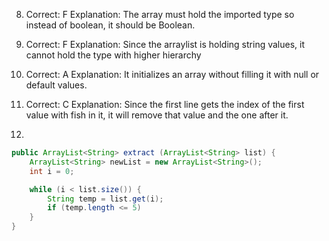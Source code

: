8.
	Correct: F 
	Explanation: The array must hold the imported type so instead of boolean, it should be Boolean.
	
9.
	Correct: F
	Explanation: Since the arraylist is holding string values, it cannot hold the type with higher hierarchy
	
20.
	Correct: A
	Explanation: It initializes an array without filling it with null or default values.
	
23.
	Correct: C
	Explanation: Since the first line gets the index of the first value with fish in it, it will remove that value and the one after it.

28.
```java
public ArrayList<String> extract (ArrayList<String> list) {
	ArrayList<String> newList = new ArrayList<String>();
	int i = 0;

	while (i < list.size()) {
		String temp = list.get(i);
		if (temp.length <= 5)
	}
}

```